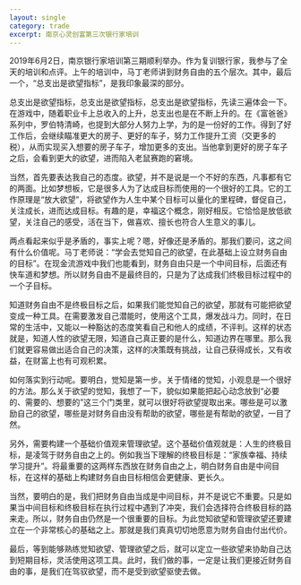 ```yaml
---
layout: single
category: trade
excerpt: 南京心灵创富第三次银行家培训
---  
```


2019年6月2日，南京银行家培训第三期顺利举办。作为复训银行家，我参与了全天的培训和点评。上午的培训中，马丁老师讲到财务自由的五个层次。其中，最后一个，“总支出是欲望指标”，是我印象最深的部分。

总支出是欲望指标，总支出是欲望指标，总支出是欲望指标，先读三遍体会一下。在游戏中，随着职业卡上总收入的上升，总支出也是在不断上升的。在《富爸爸》系列中，罗伯特清崎，也提到大部分人努力上学，为的是一份好的工作。得到了好工作后，会继续瞄准更大的房子、更好的车子，努力工作提升工资（交更多的税），从而实现买入想要的房子车子，增加更多的支出。当他拿到更好的房子车子之后，会看到更大的欲望，进而陷入老鼠赛跑的窘境。

当然，首先要表达我自己的态度。欲望，并不是说是一个不好的东西，凡事都有它的两面。比如梦想板，它是很多人为了达成目标而使用的一个很好的工具。它的工作原理是“放大欲望”，将欲望作为人生中某个目标可以量化的里程碑，督促自己，关注成长，进而达成目标。有趣的是，幸福这个概念，刚好相反。它恰恰是放低欲望，关注自己的感受，活在当下，做喜欢、擅长也符合人生意义的事儿。

两点看起来似乎是矛盾的，事实上呢？嗯，好像还是矛盾的。那我们要问，这之间有什么价值呢。马丁老师说：“学会去觉知自己的欲望，在此基础上设立财务自由的目标”。在现金流游戏中我们也能看到，财务自由只是一个中间目标，后面还有快车道和梦想。所以财务自由不是最终目的，只是为了达成我们终极目标过程中的一个子目标。

知道财务自由不是终极目标之后，如果我们能觉知自己的欲望，那就有可能把欲望变成一种工具。在需要激发自己潜能时，使用这个工具，爆发战斗力。同时，在日常的生活中，又能以一种豁达的态度笑看自己和他人的成绩，不评判。这样的状态就是，知道人性的欲望无限，知道自己真正要的是什么，知道边界在哪里。那么我们就更容易做出适合自己的决策，这样的决策既有挑战，让自己获得成长，又有收益，在财富上也有可观积累。

如何落实到行动呢。要明白，觉知是第一步。关于情绪的觉知，小观息是一个很好的方法。那么关于欲望的觉知，我想了一下，貌似如果能把起心动念放到“必要的、需要的、想要的”这三个门类里，就可以很好将欲望提取出来。哪些是可以激励自己的欲望，哪些是对财务自由没有帮助的欲望，哪些是有帮助的欲望，一目了然。

另外，需要构建一个基础价值观来管理欲望。这个基础价值观就是：人生的终极目标，是凌驾于财务自由之上的。例如我当下理解的终极目标是：“家族幸福、持续学习提升”。将最重要的这两样东西放在财务自由之上，明白财务自由是中间目标，在这样的基础上构建财务自由目标相信会更健康、更长久。

当然，要明白的是，我们把财务自由当成是中间目标，并不是说它不重要。只是如果当中间目标和终极目标在执行过程中遇到了冲突，我们会选择符合终极目标的路来走。所以，财务自由仍然是一个很重要的目标。为此觉知欲望和管理欲望还要建立在一个非常核心的基础之上。那就是我们真真切切地愿意为财务自由付出代价。

最后，等到能够熟练觉知欲望、管理欲望之后，就可以定立一些欲望来协助自己达到短期目标，灵活使用这项工具。此时，我们做的事，一定是让我们更接近财务自由的事，是我们在驾驭欲望，而不是受到欲望驱使去做。


